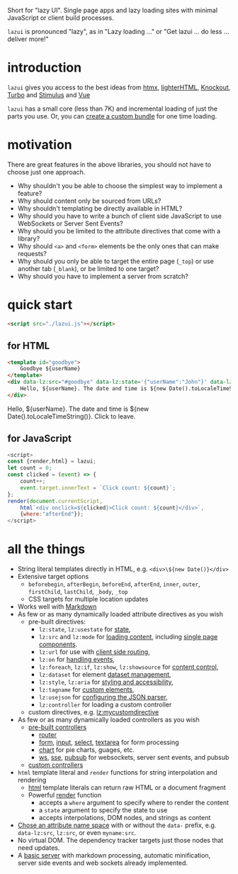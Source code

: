 <script src='/lazui.js' autofocus data-lz:usejson="/json5.js" data-lz:userouter="/hono/hono.js" data-lz:options="{userouter:{importName:'Hono',isClass:true,allowRemote:true}}"></script>
<title>lazui: Web UI's with less work</title>
<div data-lz:src="./docs/header.html"></div>

Short for &quot;lazy UI&quot;. Single page apps and lazy loading sites with minimal JavaScript or client build processes.

`lazui` is pronounced &quot;lazy&quot;, as in &quot;Lazy loading &period;&period;&period;&quot; or &quot;Get lazui &period;&period;&period; do less
&period;&period;&period; deliver more!&quot;

# introduction

`lazui` gives you access to the best ideas from [htmx](https://htmx.org/), [lighterHTML](https://github.com/WebReflection/lighterhtml),  [Knockout](https://knockoutjs.com/), [Turbo](https://turbo.hotwired.dev/) and [Stimulus](https://stimulus.hotwired.dev/) and [Vue](https://vuejs.org/)

`lazui` has a small core (less than 7K) and incremental loading of just the parts you use. Or, you can [create a custom bundle](./lazui.md/#creating-a-custom-bundle) for one time loading.

# motivation

There are great features in the above libraries, you should not have to choose just one approach.

- Why shouldn't you be able to choose the simplest way to implement a feature?
- Why should content only be sourced from URLs?
- Why shouldn't templating be directly available in HTML?
- Why should you have to write a bunch of client side JavaScript to use WebSockets or Server Sent Events?
- Why should you be limited to the attribute directives that come with a library?
- Why should `<a>` and `<form>` elements be the only ones that can make requests?
- Why should you only be able to target the entire page (`_top`) or use another tab (`_blank`), or be limited to one target?
- Why should you have to implement a server from scratch?

# quick start

```html
<script src="./lazui.js"></script>
```

## for HTML

```html
<template id="goodbye">
    Goodbye ${userName}
</template>
<div data-lz:src="#goodbye" data-lz:state='{"userName":"John"}' data-lz:on="click dispatch:load" data-lz:target="outer">
    Hello, ${userName}. The date and time is ${new Date().toLocaleTimeString()}. Click to leave.
</div>
```

<template id="goodbye">
    Goodbye ${userName}!
</template>
<div data-lz:src="#goodbye" data-lz:state='{"userName":"John"}' data-lz:on="click dispatch:load" data-lz:target="outer">
    Hello, ${userName}. The date and time is ${new Date().toLocaleTimeString()}. Click to leave.
</div>

## for JavaScript

```javascript
<script>
const {render,html} = lazui;
let count = 0;
const clicked = (event) => {
    count++;
    event.target.innerText = `Click count: ${count}`;
};
render(document.currentScript,
    html`<div onclick=${clicked}>Click count: ${count}</div>`,
    {where:"afterEnd"});
</script>
```

<script>
const {render,html} = lazui;
let count = 0;
const clicked = (event) => {
    count++;
    event.target.innerText = `Click count: ${count}`;
};
render(document.currentScript, html`<div onclick=${clicked}>Click count: ${count}</div>`,{where:"afterEnd"});
</script>


# all the things

- String literal templates directly in HTML, e.g. `<div>\${new Date()}</div>`
- Extensive target options
    - `beforebegin`, `afterBegin`, `beforeEnd`, `afterEnd`, `inner`,
      `outer`, `firstChild`, `lastChild`, `_body`, `_top`
    - CSS targets for multiple location updates
- Works well with [Markdown](./lazui.md/#working-with-markdown)
- As few or as many dynamically loaded attribute directives as you wish
    - pre-built directives:
        - `lz:state`, `lz:usestate` for [state](docs/lazui.md#using-state),
        - `lz:src` and `lz:mode` for [loading content](./lazui#loading-content), including [single page components](./lazui#single-page-components).
        - `lz:url` for use with [client side routing](./lazui#client-side-routing),
        - `lz:on` for [handling events](./lazui#handling-events),
        - `lz:foreach`, `lz:if`, `lz:show`, `lz:showsource` for [content control](./lazui#content-control),
        - `lz:dataset` for element [dataset management](./lazui#dataset-management),
        - `lz:style`, `lz:aria` for [styling and accessibility](./lazui#styling-and-accessibility),
        - `lz:tagname` for [custom elements](./lazui#creating-custom-elements),
        - `lz:usejson` for [configuring the JSON parser](./lazui#configuring-the-json-parser),
        - `lz:controller` for loading a custom controller
    - custom directives, e.g. [lz:mycustomdirective](./lazui#creating-custom-attribute-directives)
- As few or as many dynamically loaded controllers as you wish
    - [pre-built controllers](pre-built-controllers)
        - [router](./lazui#treating-elements-as-files)
        - [form](./lazui#form), [input](./lazui#input), [select](./lazui#select), [textarea](./lazui#textarea) for form processing
        - [chart](./lazui#charts) for pie charts, guages, etc.
        - [ws](./lazui#web-sockets), [sse](./lazui#server-sent-events), [pubsub](./lazui#pubsub) for websockets, server sent events, and pubsub
    - [custom controllers](./lazui#defining-custom-controllers)
- `html` template literal and `render` functions for string interpolation and rendering
    - [html](./lazui#html) template literals can return raw HTML or a document fragment
    - Powerful [render](./lazui#render) function
        - accepts a `where` argument to specify where to render the content
        - a `state` argument to specify the state to use
        - accepts interpolations, DOM nodes, and strings as content
- [Chose an attribute name space]() with or without the `data-` prefix, e.g. `data-lz:src`, `lz:src`, or even `myname:src`.
- No virtual DOM. The dependency tracker targets just those nodes that need updates.
- A [basic server](docs/lazui.md#basic-server) with markdown processing, automatic minification, server side events and web sockets already implemented.